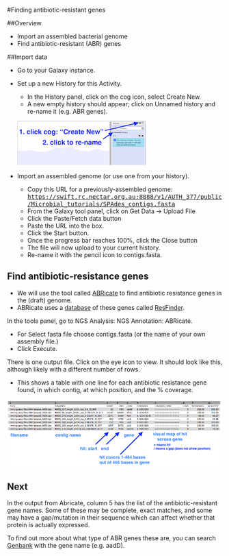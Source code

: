 <br>
#Finding antibiotic-resistant genes

##Overview

- Import an assembled bacterial genome
- Find antibiotic-resistant (ABR) genes

##Import data

- Go to your Galaxy instance.
- Set up a new History for this Activity.
    - In the History panel, click on the cog icon, select <ss>Create New</ss>.
    - A new empty history should appear; click on <fn>Unnamed history</fn> and re-name it (e.g. ABR genes).

    ![Galaxy new history](images/galaxy1.png)

- Import an assembled genome (or use one from your history).
    - Copy this URL for a previously-assembled genome:  <tt>https://swift.rc.nectar.org.au:8888/v1/AUTH_377/public/Microbial_tutorials/SPAdes_contigs.fasta</tt>
    -  From the Galaxy tool panel, click on <ss>Get Data &rarr; Upload File</ss>  
    -  Click the <ss>Paste/Fetch data</ss> button  
    -  Paste the URL into the box.
    -  Click the <ss>Start</ss> button.  
    -  Once the progress bar reaches 100%, click the <ss>Close</ss> button  
    - The file will now upload to your current history.
    - Re-name it with the pencil icon to <fn>contigs.fasta</fn>.

## Find antibiotic-resistance genes

- We will use the tool called [ABRicate](https://github.com/tseemann/abricate) to find antibiotic resistance genes in the (draft) genome.
- ABRicate uses a [database](https://cge.cbs.dtu.dk/services/data.php) of these genes called [ResFinder](https://cge.cbs.dtu.dk/services/ResFinder).

In the tools panel, go to <ss>NGS Analysis: NGS Annotation: ABRicate</ss>.

- For <ss>Select fasta file</ss> choose <fn>contigs.fasta</fn> (or the name of your own assembly file.)
- Click <ss>Execute</ss>.

There is one output file. Click on the eye icon to view. It should look like this, although likely with a different number of rows.

- This shows a table with one line for each antibiotic resistance gene found, in which contig, at which position, and the % coverage.

![abricate results](images/abricate.png)

## Next

In the output from Abricate, column 5 has the list of the antibiotic-resistant gene names. Some of these may be complete, exact matches, and some may have a gap/mutation in their sequence which can affect whether that protein is actually expressed.

To find out more about what type of ABR genes these are, you can search [Genbank](https://www.ncbi.nlm.nih.gov/gene/) with the gene name (e.g. aadD). 
